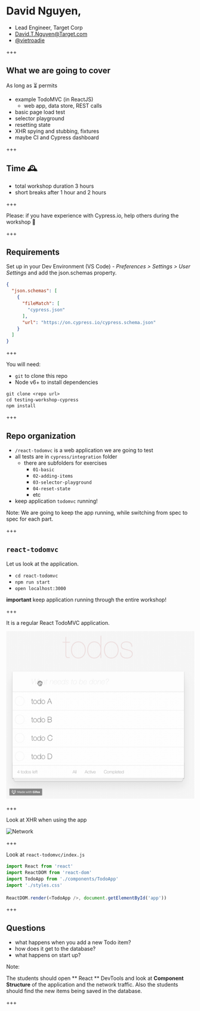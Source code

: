 # David Nguyen,

- Lead Engineer, Target Corp
- David.T.Nguyen@Target.com
- [@vietroadie](https://twitter.com/vietroadie)

+++

## What we are going to cover

As long as ⏳ permits

- example TodoMVC (in ReactJS)
  * web app, data store, REST calls
- basic page load test
- selector playground
- resetting state
- XHR spying and stubbing, fixtures
- maybe CI and Cypress dashboard

+++

## Time 🕰

- total workshop duration 3 hours
- short breaks after 1 hour and 2 hours

+++

Please: if you have experience with Cypress.io, help others during the workshop 🙏

+++

## Requirements

Set up in your Dev Environment (VS Code) - _Preferences > Settings > User Settings_ and add the json.schemas property.

```json
{
  "json.schemas": [
    {
      "fileMatch": [
        "cypress.json"
      ],
      "url": "https://on.cypress.io/cypress.schema.json"
    }
  ]
}
```

+++

You will need:

- `git` to clone this repo
- Node v6+ to install dependencies

```text
git clone <repo url>
cd testing-workshop-cypress
npm install
```

+++

## Repo organization

- `/react-todomvc` is a web application we are going to test
- all tests are in `cypress/integration` folder
  - there are subfolders for exercises
    - `01-basic`
    - `02-adding-items`
    - `03-selector-playground`
    - `04-reset-state`
    - etc
- keep application `todomvc` running!

Note:
We are going to keep the app running, while switching from spec to spec for each part.

+++

## `react-todomvc`

Let us look at the application.

- `cd react-todomvc`
- `npm run start`
- `open localhost:3000`

**important** keep application running through the entire workshop!

+++

It is a regular React TodoMVC application.

![TodoMVC](img/app.gif)

+++

Look at XHR when using the app

![Network](todomvc/img/network.png)

+++

Look at `react-todomvc/index.js`

```js
import React from 'react'
import ReactDOM from 'react-dom'
import TodoApp from './components/TodoApp'
import './styles.css'

ReactDOM.render(<TodoApp />, document.getElementById('app'))
```

+++

## Questions

- what happens when you add a new Todo item?
- how does it get to the database?
- what happens on start up?

Note:

The students should open ** React ** DevTools and look at **Component Structure** of the application and the network traffic. Also the students should find the new items being saved in the database.

+++
